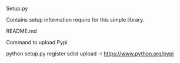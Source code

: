 Setup.py 

Contains setup information require for this simple library. 

README.md

Command to upload Pypi 

python setup.py register sdist upload -r https://www.python.org/pypi
